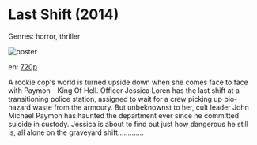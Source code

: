 # Last Shift (2014)

Genres: horror, thriller

![poster](http://image.tmdb.org/t/p/w500/9oInKOdvqBH4IZB7eMZjK4WcgPV.jpg)

en:
  [720p](magnet:?xt=urn:btih:51295627c8c8d4e54310a57324c5faf1aa092466&dn=Last+Shift+(2014)&tr=udp%3A%2F%2Ftracker.yify-torrents.com%2Fannounce&tr=udp%3A%2F%2Fopen.demonii.com%3A1337&tr=udp%3A%2F%2Fexodus.desync.com%3A6969&tr=udp%3A%2F%2Ftracker.istole.it%3A80&tr=udp%3A%2F%2Ftracker.publicbt.com%3A80&tr=udp%3A%2F%2Ftracker.openbittorrent.com%3A80&tr=udp%3A%2F%2Ftracker.leechers-paradise.org%3A6969&tr=udp%3A%2F%2F9.rarbg.com%3A2710&tr=udp%3A%2F%2Fp4p.arenabg.ch%3A1337&tr=udp%3A%2F%2Fp4p.arenabg.com%3A1337&tr=udp%3A%2F%2Ftracker.coppersurfer.tk%3A6969)
  


A rookie cop's world is turned upside down when she comes face to face with Paymon - King Of Hell. Officer Jessica Loren has the last shift at a transitioning police station, assigned to wait for a crew picking up bio-hazard waste from the armoury. But unbeknownst to her, cult leader John Michael Paymon has haunted the department ever since he committed suicide in custody. Jessica is about to find out just how dangerous he still is, all alone on the graveyard shift.............